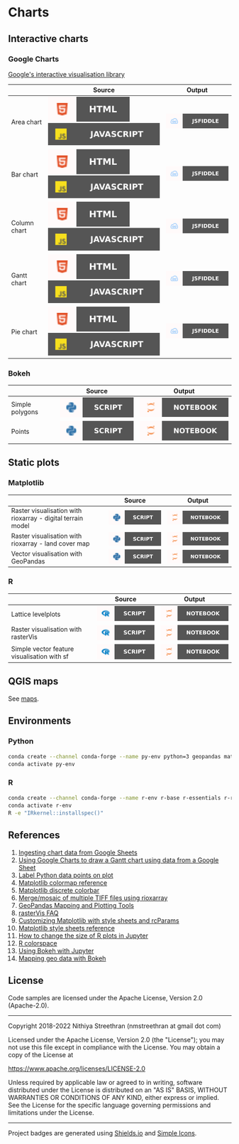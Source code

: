 # Charts

## Interactive charts

### Google Charts

[Google's interactive visualisation library](https://developers.google.com/chart)

&nbsp; | Source | Output
-- | -- | --
Area chart | [![View HTML](badges/html.svg)](charts/google/areachart.html) [![View JavaScript](badges/javascript.svg)](charts/google/areachart.js) | [![View output on JSFiddle](badges/jsfiddle.svg)](https://jsfiddle.net/nithiya/yt7ab0Lo/)
Bar chart | [![View HTML](badges/html.svg)](charts/google/barchart.html) [![View JavaScript](badges/javascript.svg)](charts/google/barchart.js) | [![View output on JSFiddle](badges/jsfiddle.svg)](https://jsfiddle.net/nithiya/qxcpz345/)
Column chart | [![View HTML](badges/html.svg)](charts/google/columnchart.html) [![View JavaScript](badges/javascript.svg)](charts/google/columnchart.js) | [![View output on JSFiddle](badges/jsfiddle.svg)](https://jsfiddle.net/nithiya/df0bmjt1/)
Gantt chart | [![View HTML](badges/html.svg)](charts/google/ganttchart.html) [![View JavaScript](badges/javascript.svg)](charts/google/ganttchart.js) | [![View output on JSFiddle](badges/jsfiddle.svg)](https://jsfiddle.net/nithiya/s2kye3md/)
Pie chart | [![View HTML](badges/html.svg)](charts/google/piechart.html) [![View JavaScript](badges/javascript.svg)](charts/google/piechart.js) | [![View output on JSFiddle](badges/jsfiddle.svg)](https://jsfiddle.net/nithiya/nm5pgksj/)

### Bokeh

&nbsp; | Source | Output
-- | -- | --
Simple polygons | [![View Python script](badges/python.svg)](charts/python/bokeh_polygon.py) | [![View Jupyter Notebook](badges/jupyter.svg)](https://nbviewer.org/github/nmstreethran/charts/blob/main/docs/bokeh_polygon.ipynb)
Points | [![View Python script](badges/python.svg)](charts/python/bokeh_points.py) | [![View Jupyter Notebook](badges/jupyter.svg)](https://nbviewer.org/github/nmstreethran/charts/blob/main/docs/bokeh_points.ipynb)

## Static plots

### Matplotlib

&nbsp; | Source | Output
-- | -- | --
Raster visualisation with rioxarray - digital terrain model | [![View Python script](badges/python.svg)](charts/python/rioxarray.py) | [![View Jupyter Notebook](badges/jupyter.svg)](https://nbviewer.org/github/nmstreethran/charts/blob/main/docs/rioxarray.ipynb)
Raster visualisation with rioxarray - land cover map | [![View Python script](badges/python.svg)](charts/python/rioxarray_lc.py) | [![View Jupyter Notebook](badges/jupyter.svg)](https://nbviewer.org/github/nmstreethran/charts/blob/main/docs/rioxarray_lc.ipynb)
Vector visualisation with GeoPandas | [![View Python script](badges/python.svg)](charts/python/geopandas.py) | [![View Jupyter Notebook](badges/jupyter.svg)](https://nbviewer.org/github/nmstreethran/charts/blob/main/docs/geopandas.ipynb)

### R

&nbsp; | Source | Output
-- | -- | --
Lattice levelplots | [![View R script](badges/r.svg)](charts/r/lattice_plot.r) | [![View Jupyter Notebook](badges/jupyter.svg)](https://nbviewer.org/github/nmstreethran/charts/blob/main/docs/lattice.ipynb)
Raster visualisation with rasterVis | [![View R script](badges/r.svg)](charts/r/rastervis_plot.r) | [![View Jupyter Notebook](badges/jupyter.svg)](https://nbviewer.org/github/nmstreethran/charts/blob/main/docs/rastervis.ipynb)
Simple vector feature visualisation with sf | [![View R script](badges/r.svg)](charts/r/sf_plot.r) | [![View Jupyter Notebook](badges/jupyter.svg)](https://nbviewer.org/github/nmstreethran/charts/blob/main/docs/sf.ipynb)

## QGIS maps

See [maps](maps).

## Environments

### Python

```sh
conda create --channel conda-forge --name py-env python=3 geopandas matplotlib rioxarray jupyterlab jupyter_bokeh
conda activate py-env
```

### R

```sh
conda create --channel conda-forge --name r-env r-base r-essentials r-rgdal r-rastervis r-sf r-geojsonio jupyterlab
conda activate r-env
R -e "IRkernel::installspec()"
```

<!-- ### JavaScript

```sh
conda create --channel conda-forge --name js-env nodejs jupyterlab
conda activate js-env
npm install --global ijavascript
ijsinstall
``` -->

## References

1. [Ingesting chart data from Google Sheets](https://developers.google.com/chart/interactive/docs/spreadsheets)
2. [Using Google Charts to draw a Gantt chart using data from a Google Sheet](https://stackoverflow.com/a/42335062)
3. [Label Python data points on plot](https://stackoverflow.com/a/22272358)
4. [Matplotlib colormap reference](https://matplotlib.org/stable/gallery/color/colormap_reference.html)
5. [Matplotlib discrete colorbar](https://stackoverflow.com/q/14777066)
6. [Merge/mosaic of multiple TIFF files using rioxarray](https://gis.stackexchange.com/q/376685)
7. [GeoPandas Mapping and Plotting Tools](https://geopandas.org/en/stable/docs/user_guide/mapping.html)
8. [rasterVis FAQ](https://oscarperpinan.github.io/rastervis/FAQ.html)
9. [Customizing Matplotlib with style sheets and rcParams](https://matplotlib.org/stable/tutorials/introductory/customizing.html)
10. [Matplotlib style sheets reference](https://matplotlib.org/stable/gallery/style_sheets/style_sheets_reference.html)
11. [How to change the size of R plots in Jupyter](https://stackoverflow.com/a/60196822)
12. [R colorspace](https://colorspace.r-forge.r-project.org/)
13. [Using Bokeh with Jupyter](https://docs.bokeh.org/en/latest/docs/user_guide/jupyter.html)
14. [Mapping geo data with Bokeh](https://docs.bokeh.org/en/latest/docs/user_guide/geo.html)

<!-- 1. [IJavaScript](https://github.com/n-riesco/ijavascript)
1. [HTML output using IJavaScript](https://n-riesco.github.io/ijavascript/doc/custom.ipynb.html#$$.html(htmlString)) -->

## License

Code samples are licensed under the Apache License, Version 2.0 (Apache-2.0).

---

Copyright 2018-2022 Nithiya Streethran (nmstreethran at gmail dot com)

Licensed under the Apache License, Version 2.0 (the "License");
you may not use this file except in compliance with the License.
You may obtain a copy of the License at

<https://www.apache.org/licenses/LICENSE-2.0>

Unless required by applicable law or agreed to in writing, software
distributed under the License is distributed on an "AS IS" BASIS,
WITHOUT WARRANTIES OR CONDITIONS OF ANY KIND, either express or implied.
See the License for the specific language governing permissions and
limitations under the License.

---

Project badges are generated using [Shields.io](https://shields.io/) and [Simple Icons](https://simpleicons.org/).
